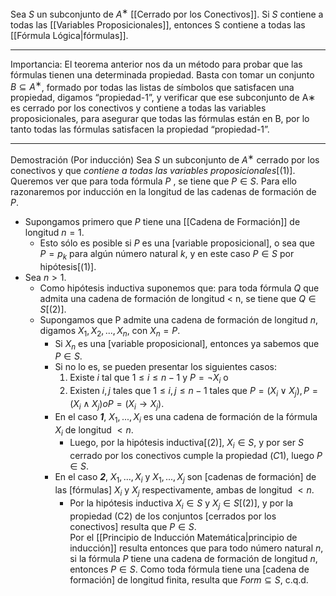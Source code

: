 Sea $S$ un subconjunto de $A^∗$ [[Cerrado por los Conectivos]]. Si $S$ contiene a todas las [[Variables Proposicionales]], entonces S contiene a todas las [[Fórmula Lógica|fórmulas]].
***
Importancia: 
El teorema anterior nos da un método para probar que las fórmulas tienen una determinada propiedad. Basta con tomar un conjunto $B ⊆ A^∗$, formado por todas las listas de símbolos que satisfacen una propiedad, digamos “propiedad-1”, y verificar que ese subconjunto de A∗ es cerrado por los conectivos y contiene a todas las variables proposicionales, para asegurar que todas las fórmulas están en B, por lo tanto todas las fórmulas satisfacen la propiedad “propiedad-1”.
***
Demostración (Por inducción)
Sea $S$ un subconjunto de $A^∗$ cerrado por los conectivos y que *contiene a todas las variables proposicionales*[(1)]. 
Queremos ver que para toda fórmula $P$ , se tiene que $P ∈ S$. 
Para ello razonaremos por inducción en la longitud de las cadenas de formación de $P$.  
- Supongamos primero que $P$ tiene una [[Cadena de Formación]] de longitud $n = 1$. 
	- Esto sólo es posible  si $P$ es una [variable proposicional], o sea que $P = p_k$ para algún número natural $k$, y en este caso $P ∈ S$ por hipótesis[(1)].  
- Sea $n > 1$. 
	- Como hipótesis inductiva suponemos que: para toda fórmula $Q$ que admita una cadena de formación de longitud < n, se tiene que $Q ∈ S$[(2)].
	- Supongamos que P admite una cadena de formación de longitud $n$, digamos $X_1, X_2, . . . , X_n$, con $X_n = P$. 
		- Si $X_n$ es una [variable proposicional], entonces ya sabemos que $P ∈ S$. 
		- Si no lo es, se pueden presentar los siguientes casos:  
			1. Existe $i$ tal que $1 ≤ i ≤ n − 1$ y $P = ¬X_i$ o  
			2. Existen $i, j$ tales que $1 ≤ i, j ≤ n − 1$ tales que $P = (X_i ∨ X_j), P = (X_i ∧ X_j) o P = (X_i → X_j)$.  
		- En el caso ***1***, $X_1, . . . , X_i$ es una cadena de formación de la fórmula $X_i$ de longitud $< n$.  
			- Luego, por la hipótesis inductiva[(2)], $X_i ∈ S$, y por ser $S$ cerrado por los conectivos cumple la propiedad $(C1)$, luego $P ∈ S$.  
		- En el caso ***2***, $X_1, . . . , X_i$ y $X_1, . . . , X_j$ son [cadenas de formación] de las [fórmulas] $X_i$ y $X_j$ respectivamente, ambas de longitud $< n$. 
			- Por la hipótesis inductiva $X_i ∈ S$ y $X_j ∈ S$[(2)], y por la propiedad (C2) de los conjuntos [cerrados por los conectivos] resulta que $P ∈ S$.  
Por el [[Principio de Inducción Matemática|principio de inducción]] resulta entonces que para todo número natural $n$, si la fórmula $P$ tiene una cadena de formación de longitud $n$, entonces $P ∈ S$.  Como toda fórmula tiene una [cadena de formación] de longitud finita, resulta que $Form ⊆ S$, c.q.d.
